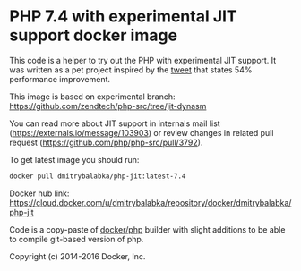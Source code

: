 PHP 7.4 with experimental JIT support docker image 
===

This code is a helper to try out the PHP with experimental JIT support. It was written as a pet project inspired by
the [tweet](https://mobile.twitter.com/dr4goonis/status/806817526097346560) that states 54% performance improvement.

This image is based on experimental branch: https://github.com/zendtech/php-src/tree/jit-dynasm

You can read more about JIT support in internals mail list (https://externals.io/message/103903) or review changes in related pull request (https://github.com/php/php-src/pull/3792).

To get latest image you should run:
```bash
docker pull dmitrybalabka/php-jit:latest-7.4
```
Docker hub link: https://cloud.docker.com/u/dmitrybalabka/repository/docker/dmitrybalabka/php-jit

Code is a copy-paste of [docker/php](https://github.com/docker-library/php) builder with slight additions to be able to compile
git-based version of php.

Copyright (c) 2014-2016 Docker, Inc.
